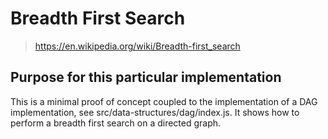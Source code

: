 # Breadth First Search
> https://en.wikipedia.org/wiki/Breadth-first_search

## Purpose for this particular implementation
This is a minimal proof of concept coupled to the implementation of a DAG implementation, see src/data-structures/dag/index.js. It shows how to perform a breadth first search on a directed graph.
